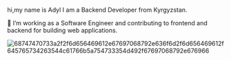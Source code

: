 hi,my name is Adyl
I am a Backend Developer  from Kyrgyzstan.

🔭 I’m working as a Software Engineer and contributing to frontend and backend for building web applications.







  ![68747470733a2f2f6d656469612e67697068792e636f6d2f6d656469612f645765734263544c61766b5a754733354d492f67697068792e676966](https://github.com/adylbek1406/adylbek1406/assets/127371186/5f0a2bce-34c2-48e0-b17c-6d58219202ce)
